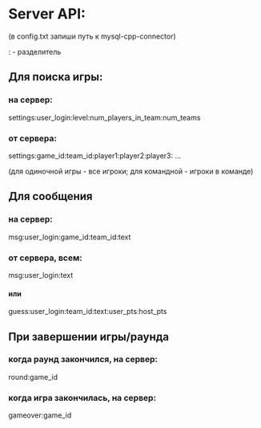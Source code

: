 # Server API:

(в config.txt запиши путь к mysql-cpp-connector)

: - разделитель

## Для поиска игры:

### на сервер:

settings:user_login:level:num_players_in_team:num_teams

### от сервера:

settings:game_id:team_id:player1:player2:player3: ...

(для одиночной игры - все игроки; для командной - игроки в команде)

## Для сообщения

### на сервер:

msg:user_login:game_id:team_id:text

### от сервера, всем:

msg:user_login:text

#### или

guess:user_login:team_id:text:user_pts:host_pts

## При завершении игры/раунда

### когда раунд закончился, на сервер:

round:game_id

### когда игра закончилась, на сервер:

gameover:game_id 
